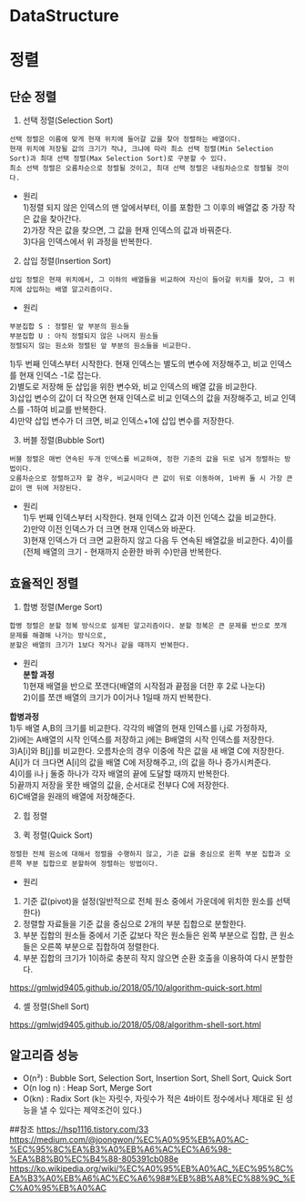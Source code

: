 # DataStructure

# 정렬
## 단순 정렬
1. 선택 정렬(Selection Sort)    
```
선택 정렬은 이름에 맞게 현재 위치에 들어갈 값을 찾아 정렬하는 배열이다.    
현재 위치에 저장될 값의 크기가 작냐, 크냐에 따라 최소 선택 정렬(Min Selection Sort)과 최대 선택 정렬(Max Selection Sort)로 구분할 수 있다.    
최소 선택 정렬은 오름차순으로 정렬될 것이고, 최대 선택 정렬은 내림차순으로 정렬될 것이다.    
```
    
- 원리    
1)정렬 되지 않은 인덱스의 맨 앞에서부터, 이를 포함한 그 이후의 배열값 중 가장 작은 값을 찾아간다.      
2)가장 작은 값을 찾으면, 그 값을 현재 인덱스의 값과 바꿔준다.    
3)다음 인덱스에서 위 과정을 반복한다.    
     
2. 삽입 정렬(Insertion Sort)     
```
삽입 정렬은 현재 위치에서, 그 이하의 배열들을 비교하여 자신이 들어갈 위치를 찾아, 그 위치에 삽입하는 배열 알고리즘이다.
```
    
- 원리    
```
부분집합 S : 정렬된 앞 부분의 원소들      
부분집합 U : 아직 정렬되지 않은 나머지 원소들     
정렬되지 않는 원소와 정렬된 앞 부분의 원소들을 비교한다.
```

1)두 번째 인덱스부터 시작한다. 현재 인덱스는 별도의 변수에 저장해주고, 비교 인덱스를 현재 인덱스 -1로 잡는다.    
2)별도로 저장해 둔 삽입을 위한 변수와, 비교 인덱스의 배열 값을 비교한다.    
3)삽입 변수의 값이 더 작으면 현재 인덱스로 비교 인덱스의 값을 저장해주고, 비교 인덱스를 -1하여 비교를 반복한다.    
4)만약 삽입 변수가 더 크면, 비교 인덱스+1에 삽입 변수를 저장한다.      
    
3. 버블 정렬(Bubble Sort)     
```
버블 정렬은 매번 연속된 두개 인덱스를 비교하여, 정한 기준의 값을 뒤로 넘겨 정렬하는 방법이다.    
오름차순으로 정렬하고자 할 경우, 비교시마다 큰 값이 뒤로 이동하여, 1바퀴 돌 시 가장 큰 값이 맨 뒤에 저장된다.    
```    
     
- 원리    
1)두 번째 인덱스부터 시작한다. 현재 인덱스 값과 이전 인덱스 값을 비교한다.    
2)만약 이전 인덱스가 더 크면 현재 인덱스와 바꾼다.    
3)현재 인덱스가 더 크면 교환하지 않고 다음 두 연속된 배열값을 비교한다.
4)이를 (전체 배열의 크기 - 현재까지 순환한 바퀴 수)만큼 반복한다.    
    
## 효율적인 정렬
1. 합병 정렬(Merge Sort)     
```
합병 정렬은 분할 정복 방식으로 설계된 알고리즘이다. 분할 정복은 큰 문제를 반으로 쪼개 문제를 해결해 나가는 방식으로,
분할은 배열의 크기가 1보다 작거나 같을 때까지 반복한다.
```
    
- 원리    
**분할 과정**     
1)현재 배열을 반으로 쪼갠다(배열의 시작점과 끝점을 더한 후 2로 나눈다)    
2)이를 쪼갠 배열의 크기가 0이거나 1일때 까지 반복한다.    
    
**합병과정**    
1)두 배열 A,B의 크기를 비교한다. 각각의 배열의 현재 인덱스를 i,j로 가정하자,   
2)i에는 A배열의 시작 인덱스를 저장하고 j에는 B배열의 시작 인덱스를 저장한다.    
3)A[i]와 B[j]를 비교한다. 오름차순의 경우 이중에 작은 값을 새 배열 C에 저장한다. A[i]가 더 크다면 A[i]의 값을 배열 C에 저장해주고, i의 값을 하나 증가시켜준다.    
4)이를 i나 j 둘중 하나가 각자 배열의 끝에 도달할 때까지 반복한다.    
5)끝까지 저장을 못한 배열의 값을, 순서대로 전부다 C에 저장한다.    
6)C배열을 원래의 배열에 저장해준다.    
    
2. 힙 정렬    

3. 퀵 정렬(Quick Sort)    
```
정렬한 전체 원소에 대해서 정렬을 수행하지 않고, 기준 값을 중심으로 왼쪽 부분 집합과 오른쪽 부분 집합으로 분할하여 정렬하는 방법이다.
```
    
- 원리    
1) 기준 값(pivot)을 설정(일반적으로 전체 원소 중에서 가운데에 위치한 원소를 선택한다)    
2) 정렬할 자료들을 기준 값을 중심으로 2개의 부분 집합으로 분할한다.    
3) 부분 집합의 원소들 중에서 기준 값보다 작은 원소들은 왼쪽 부분으로 집합, 큰 원소들은 오른쪽 부분으로 집합하여 정렬한다.    
4) 부분 집합의 크기가 1이하로 충분히 작지 않으면 순환 호출을 이용하여 다시 분할한다.    
    
https://gmlwjd9405.github.io/2018/05/10/algorithm-quick-sort.html

4. 셸 정렬(Shell Sort)

https://gmlwjd9405.github.io/2018/05/08/algorithm-shell-sort.html

## 알고리즘 성능
 - O(n²) : Bubble Sort, Selection Sort, Insertion Sort, Shell Sort, Quick Sort
 - O(n log n) : Heap Sort, Merge Sort
 - O(kn) : Radix Sort (k는 자릿수, 자릿수가 적은 4바이트 정수에서나 제대로 된 성능을 낼 수 있다는 제약조건이 있다.)

##참조
https://hsp1116.tistory.com/33
https://medium.com/@joongwon/%EC%A0%95%EB%A0%AC-%EC%95%8C%EA%B3%A0%EB%A6%AC%EC%A6%98-%EA%B8%B0%EC%B4%88-805391cb088e
https://ko.wikipedia.org/wiki/%EC%A0%95%EB%A0%AC_%EC%95%8C%EA%B3%A0%EB%A6%AC%EC%A6%98#%EB%8B%A8%EC%88%9C_%EC%A0%95%EB%A0%AC
